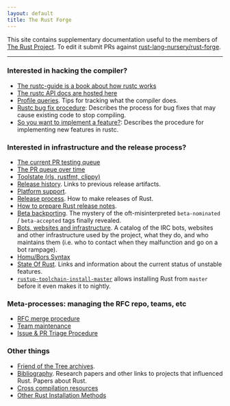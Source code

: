```yaml
---
layout: default
title: The Rust Forge
---
```


This site contains supplementary documentation useful to the members
of [The Rust Project](https://www.rust-lang.org). To edit it submit
PRs against [rust-lang-nursery/rust-forge].

[rust-lang-nursery/rust-forge]: https://github.com/rust-lang-nursery/rust-forge

<div id="release_info"></div>

<hr/>

### Interested in hacking the compiler?

* [The rustc-guide is a book about how rustc works](https://rust-lang-nursery.github.io/rustc-guide/)
* [The rustc API docs are hosted here](https://doc.rust-lang.org/nightly/nightly-rustc/rustc/)
* [Profile queries](profile-queries.html). Tips for tracking what the compiler does.
* [Rustc bug fix procedure](rustc-bug-fix-procedure.html): Describes the process for bug fixes that may cause existing code to stop
  compiling.
* [So you want to implement a feature?](feature-guide.html): Describes the procedure for implementing new features in rustc.

### Interested in infrastructure and the release process?

* [The current PR testing queue](https://buildbot2.rust-lang.org/homu/queue/rust)
* [The PR queue over time](https://rust-lang-nursery.github.io/rustc-pr-tracking/)
* [Toolstate (rls, rustfmt, clippy)](https://rust-lang-nursery.github.io/rust-toolstate/)
* [Release history](releases.html). Links to previous release artifacts.
* [Platform support](platform-support.html).
* [Release process](release-process.html). How to make releases of Rust.
* [How to prepare Rust release notes](release-notes.html).
* [Beta backporting](beta-backporting.html). The mystery of the oft-misinterpreted `beta-nominated` / `beta-accepted` tags finally revealed.
* [Bots, websites and infrastructure](infrastructure.html). A catalog of the IRC bots, websites and other infrastructure used by the project, what they do, and who maintains them (i.e. who to contact when they malfunction and go on a bot rampage).
* [Homu/Bors Syntax](https://buildbot2.rust-lang.org/homu/)
* [State Of Rust](state-of-rust.html). Links and information about the current status of unstable features.
* [`rustup-toolchain-install-master`](https://github.com/kennytm/rustup-toolchain-install-master) allows installing Rust from `master` before it even makes it to nightly.
  
### Meta-processes: managing the RFC repo, teams, etc

* [RFC merge procedure](rfc-merge-procedure.html)
* [Team maintenance](rustc-team-maintenance.html)
* [Issue & PR Triage Procedure](triage-procedure.html)

### Other things

* [Friend of the Tree archives](fott.html).
* [Bibliography](bibliography.html). Research papers and other links to projects that influenced Rust. Papers about Rust.
* [Cross compilation resources](cross-compilation/index.html)
* [Other Rust Installation Methods](other-installation-methods.html)

<script>

document.addEventListener("DOMContentLoaded", function() {

  // rust 1.5's release date
  var epochDate = new Date('2015-12-11');
  // #nevertwopointoh -- we render "1." in the string literals below, this is easier to increment
  var epochRelease = 5;
  // there are 6 weeks in between releases
  var releaseDuration = 7 * 6 * 86400 * 1000;

  var today = new Date();
  var releases = (today - epochDate) / releaseDuration | 0;

  var prevDate = new Date(epochDate.getTime() + releases * releaseDuration);
  var prevRelease = epochRelease + releases;

  var nextDate = new Date(prevDate.getTime() + releaseDuration);
  var nextRelease = prevRelease + 1;

  var nextNextDate = new Date(nextDate.getTime() + releaseDuration);
  var nextNextRelease = nextRelease + 1;

  prevDate = prevDate.toDateString();
  nextDate = nextDate.toDateString();
  nextNextDate = nextNextDate.toDateString();

  var toWrite = "<hr/><h3>Release Dates</h3>";

  toWrite += "<p>Rust 1." + prevRelease + " stable was released on " + prevDate + ".</p>";
  toWrite += "<p><h4>Rust 1." + nextRelease + " stable will be released on " + nextDate + ".</h4></p>";
  toWrite += "<p>Rust 1." + nextNextRelease + " stable will be released on " + nextNextDate + ".</p>";

  document.getElementById('release_info').innerHTML = toWrite;
});
</script>
